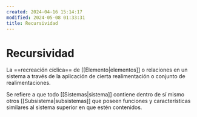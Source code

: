 ```yaml
---
created: 2024-04-16 15:14:17
modified: 2024-05-08 01:33:31
title: Recursividad
---
```


# Recursividad

La ==recreación cíclica== de [[Elemento|elementos]] o relaciones en un sistema a través de la aplicación de cierta realimentación o conjunto de realimentaciones.

Se refiere a que todo [[Sistemas|sistema]] contiene dentro de sí mismo otros [[Subsistema|subsistemas]] que poseen funciones y características similares al sistema superior en que estén contenidos.
